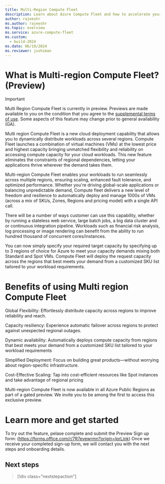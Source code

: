 ```yaml
---
title: Multi-Region Compute Fleet
description: Learn about Azure Compute Fleet and how to accelerate your access to Azure's capacity.
author: rajeeshr
ms.author: rajeeshr
ms.topic: overview
ms.service: azure-compute-fleet
ms.custom:
  - build-2024
ms.date: 06/19/2024
ms.reviewer: jushiman
---
```


# What is Multi-region Compute Fleet? (Preview)

> [!IMPORTANT]
> Multi Region Compute Fleet is currently in preview. Previews are made available to you on the condition that you agree to the [supplemental terms of use](https://azure.microsoft.com/support/legal/preview-supplemental-terms/). Some aspects of this feature may change prior to general availability (GA). 

Multi region Compute Fleet is a new cloud deployment capability that allows you to dynamically distribute workloads across several regions. Compute Fleet launches a combination of virtual machines (VMs) at the lowest price and highest capacity bringing unmatched flexibility and reliability on accessing compute capacity for your cloud workloads. This new feature eliminates the constraints of regional dependencies, letting your applications thrive wherever the demand takes them. 

Multi-region Compute Fleet enables your workloads to run seamlessly across multiple regions, ensuring scaling, enhanced fault tolerance, and optimized performance. Whether you're driving global-scale applications or balancing unpredictable demand, Compute fleet delivers a new level of freedom and resilience to automatically deploy and manage 1000s of VMs (across a mix of SKUs, Zones, Regions and pricing model) with a single API call. 

There will be a number of ways customer can use this capability,  whether by running a stateless web service, large batch jobs, a big data cluster and or continuous integration pipeline. Workloads such as financial risk analysis, log processing or image rendering can benefit from the ability to run hundred thousand of concurrent cores/instances.

You can now simply specify your required target capacity by specifying up to 3 regions of choice for Azure to meet your capacity demands mixing both Standard and Spot VMs. Compute Fleet will deploy the request capacity across the regions that best meets your demand from a customized SKU list tailored to your workload requirements.

# Benefits of using Multi region Compute Fleet
Global Flexibility: Effortlessly distribute capacity across regions to improve reliability and reach.

Capacity resiliency: Experience automatic failover across regions to protect against unexpected regional outages.

Dynamic availability: Automatically deploys compute capacity from regions that best meets your demand from a customized SKU list tailored to your workload requirements

Simplified Deployment: Focus on building great products—without worrying about region-specific infrastructure.

Cost-Effective Scaling: Tap into cost-efficient resources like Spot instances and take advantage of regional pricing

Multi-region Compute Fleet is now available in all Azure Public Regions as part of a gated preview. We invite you to be among the first to access this exclusive preview.

# Learn more and get started
 
To try out the feature, pelase complete and submit the Preview Sign up form: (https://forms.office.com/r/7R7evewrmn?origin=lprLink) 
Once we receive your completed sign-up form, we will contact you with the next steps and onboarding details.

## Next steps
> [!div class="nextstepaction"]
